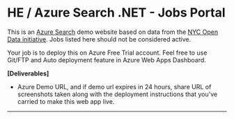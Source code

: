 # HE / Azure Search .NET - Jobs Portal

This is an <a href="http://azure.microsoft.com/en-us/services/search/">Azure Search</a> demo website based on data from the <a href="https://nycopendata.socrata.com/">NYC Open Data initiative</a>.  Jobs listed here should not be considered active.

Your job is to deploy this on Azure Free Trial account. Feel free to use Git/FTP and Auto deployment feature in Azure Web Apps Dashboard.


**[Deliverables]**

* Azure Demo URL, and if demo url expires in 24 hours, share URL of screenshots taken along with the deployment instructions that you've carried to make this web app live.

---

